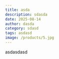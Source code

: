 ```yaml
---
title: asda
description: sdasda
date: 2025-08-14
author: dasda
category: sdasd
tags: asdasd
image: /products/5.jpg
---
```

asdasdasd